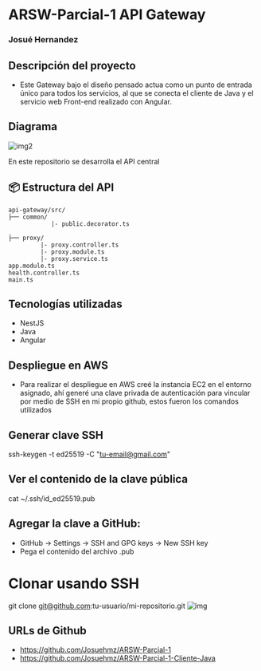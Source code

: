 # ARSW-Parcial-1 API Gateway
### Josué Hernandez

## Descripción del proyecto
- Este Gateway bajo el diseño pensado actua como un punto de entrada único para todos los servicios, al que se conecta el cliente de Java y el servicio web Front-end realizado con Angular.
## Diagrama
![img2](img/image2.jpeg)

En este repositorio se desarrolla el API central
## 📦 Estructura del API

```
api-gateway/src/
├── common/
            |- public.decorator.ts
           
├── proxy/ 
         |- proxy.controller.ts
         |- proxy.module.ts
         |- proxy.service.ts           
app.module.ts
health.controller.ts
main.ts      
```

## Tecnologías utilizadas
- NestJS
- Java
- Angular

## Despliegue en AWS
- Para realizar el despliegue en AWS creé la instancia EC2 en el entorno asignado, ahí generé una clave privada de autenticación para vincular por medio de SSH en mi propio github, estos fueron los comandos utilizados
## Generar clave SSH
ssh-keygen -t ed25519 -C "tu-email@gmail.com"

## Ver el contenido de la clave pública
cat ~/.ssh/id_ed25519.pub

## Agregar la clave a GitHub:
- GitHub → Settings → SSH and GPG keys → New SSH key
- Pega el contenido del archivo .pub

# Clonar usando SSH
git clone git@github.com:tu-usuario/mi-repositorio.git
 ![img](img/image.jpeg)

 ## URLs de Github
 - https://github.com/Josuehmz/ARSW-Parcial-1
 - https://github.com/Josuehmz/ARSW-Parcial-1-Cliente-Java